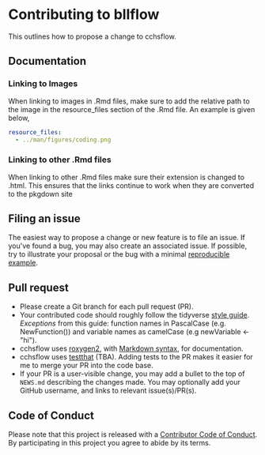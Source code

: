 # Contributing to bllflow

This outlines how to propose a change to cchsflow. 

## Documentation


### Linking to Images

When linking to images in .Rmd files, make sure to add the relative path to the image in the resource_files section of the .Rmd file. An example is given below,

```YAML
resource_files:
  - ../man/figures/coding.png
```

### Linking to other .Rmd files

When linking to other .Rmd files make sure their extension is changed to .html. This ensures that the links continue to work when they are converted to the pkgdown site


## Filing an issue

The easiest way to propose a change or new feature is to file an issue. If you've found a
bug, you may also create an associated issue. If possible, try to illustrate your proposal or the bug with a minimal [reproducible example](https://www.tidyverse.org/help/#reprex).

## Pull request

*  Please create a Git branch for each pull request (PR).
*  Your contributed code should roughly follow the tidyverse [style guide](http://style.tidyverse.org). _Exceptions_ from this guide: function names in PascalCase (e.g. NewFunction()) and variable names as camelCase (e.g newVariable <- "hi").
*  cchsflow uses [roxygen2](https://cran.r-project.org/package=roxygen2), with
[Markdown syntax](https://cran.r-project.org/web/packages/roxygen2/vignettes/markdown.html),
for documentation.
*  cchsflow uses [testthat](https://cran.r-project.org/package=testthat) (TBA). Adding tests to the PR makes it easier for me to merge your PR into the code base.
*  If your PR is a user-visible change, you may add a bullet to the top of `NEWS.md` describing the changes made. You may optionally add your GitHub username, and links to relevant issue(s)/PR(s).

## Code of Conduct

Please note that this project is released with a [Contributor Code of Conduct](CODE_OF_CONDUCT.md). By participating in this project you agree to
abide by its terms.
